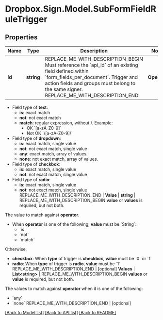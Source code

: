 # Dropbox.Sign.Model.SubFormFieldRuleTrigger

## Properties

Name | Type | Description | Notes
------------ | ------------- | ------------- | -------------
**Id** | **string** | REPLACE_ME_WITH_DESCRIPTION_BEGIN Must reference the &#x60;api_id&#x60; of an existing field defined within &#x60;form_fields_per_document&#x60;. Trigger and action fields and groups must belong to the same signer. REPLACE_ME_WITH_DESCRIPTION_END | **Operator** | **string** | REPLACE_ME_WITH_DESCRIPTION_BEGIN Different field types allow different &#x60;operator&#x60; values:
- Field type of **text**:
  - **is**: exact match
  - **not**: not exact match
  - **match**: regular expression, without /. Example:
    - OK &#x60;[a-zA-Z0-9]&#x60;
    - Not OK &#x60;/[a-zA-Z0-9]/&#x60;
- Field type of **dropdown**:
  - **is**: exact match, single value
  - **not**: not exact match, single value
  - **any**: exact match, array of values.
  - **none**: not exact match, array of values.
- Field type of **checkbox**:
  - **is**: exact match, single value
  - **not**: not exact match, single value
- Field type of **radio**:
  - **is**: exact match, single value
  - **not**: not exact match, single value REPLACE_ME_WITH_DESCRIPTION_END | **Value** | **string** | REPLACE_ME_WITH_DESCRIPTION_BEGIN **value** or **values** is required, but not both.

The value to match against **operator**.

- When **operator** is one of the following, **value** must be &#x60;String&#x60;:
  - &#x60;is&#x60;
  - &#x60;not&#x60;
  - &#x60;match&#x60;

Otherwise,
- **checkbox**: When **type** of trigger is **checkbox**, **value** must be &#x60;0&#x60; or &#x60;1&#x60;
- **radio**: When **type** of trigger is **radio**, **value** must be &#x60;1&#x60; REPLACE_ME_WITH_DESCRIPTION_END | [optional] **Values** | **List&lt;string&gt;** | REPLACE_ME_WITH_DESCRIPTION_BEGIN **values** or **value** is required, but not both.

The values to match against **operator** when it is one of the following:

- &#x60;any&#x60;
- &#x60;none&#x60; REPLACE_ME_WITH_DESCRIPTION_END | [optional] 

[[Back to Model list]](../README.md#documentation-for-models) [[Back to API list]](../README.md#documentation-for-api-endpoints) [[Back to README]](../README.md)

